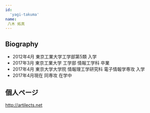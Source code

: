 ```yaml
---
id:
  'yagi-takuma'
name:
 八木 拓真
---
```


## Biography
- 2012年4月 東京工業大学工学部第5類 入学
- 2017年3月 東京工業大学 工学部 情報工学科 卒業
- 2017年4月 東京大学大学院 情報理工学研究科 電子情報学専攻 入学
- 2017年4月現在 同専攻 在学中

## 個人ページ
http://artilects.net
